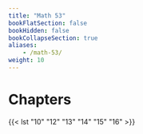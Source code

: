 ```yaml
---
title: "Math 53"
bookFlatSection: false
bookHidden: false
bookCollapseSection: true
aliases:
    - /math-53/
weight: 10
---
```


# Chapters

{{< lst "10" "12" "13" "14" "15" "16" >}}
